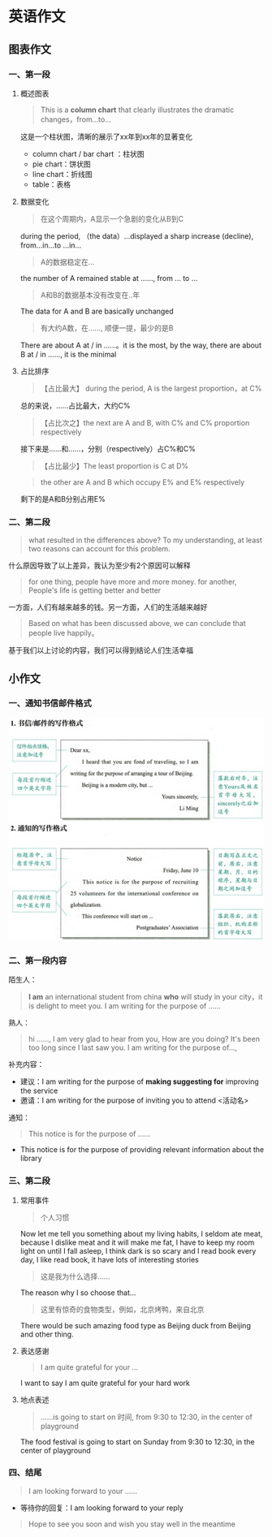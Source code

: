 # 英语作文

## 图表作文

### 一、第一段

1. 概述图表

   > This is a **column chart** that clearly illustrates the dramatic changes，from...to...

   这是一个柱状图，清晰的展示了xx年到xx年的显著变化

   - column chart / bar chart ：柱状图
   - pie chart：饼状图
   - line chart：折线图
   - table：表格

2. 数据变化

   > 在这个周期内，A显示一个急剧的变化从B到C

   during the period, （the data）…displayed a sharp increase (decline), from...in...to …in...

   > A的数据稳定在...

   the number of A remained stable at ……, from ... to ...

   > A和B的数据基本没有改变在..年

   The data for  A and B are basically unchanged

   > 有大约A数，在……, 顺便一提，最少的是B

   There are about A at / in ……。it is the most, by the way, there are about B at / in ……, it is the minimal

3. 占比排序

   > 【占比最大】 during the period, A is the largest proportion，at C%

   总的来说，……占比最大，大约C%

   > 【占比次之】the next are A and B, with C% and C% proportion respectively

   接下来是……和……，分别（respectively）占C%和C%

   > 【占比最少】The least proportion is C at D%

   > the other are A and B which occupy E% and E% respectively
   
   剩下的是A和B分别占用E%

### 二、第二段

> what resulted in the differences above? To my understanding, at least two reasons can account for this problem.

什么原因导致了以上差异，我认为至少有2个原因可以解释

> for one thing, people have more and more money. for another, People's life is getting better and better

一方面，人们有越来越多的钱。另一方面，人们的生活越来越好

> Based on what has been discussed above, we can conclude that people live happily。

基于我们以上讨论的内容，我们可以得到结论人们生活幸福

## 小作文

### 一、通知书信邮件格式

<img src="assets/%E8%8B%B1%E8%AF%AD%E4%BD%9C%E6%96%87/144150.png" style="zoom:60%;" /> <img src="assets/%E8%8B%B1%E8%AF%AD%E4%BD%9C%E6%96%87/144219.png" style="zoom:60%;" />

### 二、第一段内容

陌生人：

> **I am** an international student from china **who** will study in your city，it is delight to meet you. I am writing for the purpose of ……

熟人：

> hi ……, I am very glad to hear from you, How are you doing? It's been too long since I last saw you.  I am writing for the purpose of...,   

补充内容：

- 建议：I am writing for the purpose of **making suggesting for** improving the service 
- 邀请：I am writing for the purpose of inviting you to attend <活动名>

通知：

> This notice is for the purpose of ……

- This notice is for the purpose of providing relevant information about the library

### 三、第二段

1. 常用事件

    > 个人习惯

    Now let me tell you something about my living habits, I seldom ate meat, because I dislike meat and it will make me fat, I have to keep my room light on until I fall asleep, I think dark is so scary and I read book every day, I like read book, it have lots of interesting stories

    > 这是我为什么选择……

    The reason why I so choose that...

    > 这里有惊奇的食物类型，例如，北京烤鸭，来自北京

    There would be such amazing food type as Beijing duck from Beijing and other thing.

2. 表达感谢

    > I am quite grateful for your ...

    I want to say I am quite grateful for your hard work

3. 地点表述

    > ……is going to start on 时间, from 9:30 to 12:30, in the center of playground

    The food festival is going to start on Sunday from 9:30 to 12:30, in the center of playground

### 四、结尾

> I am looking forward to your ……

- 等待你的回复：I am looking forward to your reply

> Hope to see you soon and wish you stay well in the meantime
